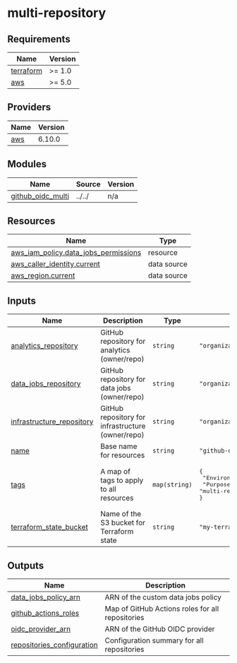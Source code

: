 # multi-repository

<!-- BEGIN_TF_DOCS -->
## Requirements

| Name | Version |
|------|---------|
| <a name="requirement_terraform"></a> [terraform](#requirement\_terraform) | >= 1.0 |
| <a name="requirement_aws"></a> [aws](#requirement\_aws) | >= 5.0 |

## Providers

| Name | Version |
|------|---------|
| <a name="provider_aws"></a> [aws](#provider\_aws) | 6.10.0 |

## Modules

| Name | Source | Version |
|------|--------|---------|
| <a name="module_github_oidc_multi"></a> [github\_oidc\_multi](#module\_github\_oidc\_multi) | ../../ | n/a |

## Resources

| Name | Type |
|------|------|
| [aws_iam_policy.data_jobs_permissions](https://registry.terraform.io/providers/hashicorp/aws/latest/docs/resources/iam_policy) | resource |
| [aws_caller_identity.current](https://registry.terraform.io/providers/hashicorp/aws/latest/docs/data-sources/caller_identity) | data source |
| [aws_region.current](https://registry.terraform.io/providers/hashicorp/aws/latest/docs/data-sources/region) | data source |

## Inputs

| Name | Description | Type | Default | Required |
|------|-------------|------|---------|:--------:|
| <a name="input_analytics_repository"></a> [analytics\_repository](#input\_analytics\_repository) | GitHub repository for analytics (owner/repo) | `string` | `"organization/analytics"` | no |
| <a name="input_data_jobs_repository"></a> [data\_jobs\_repository](#input\_data\_jobs\_repository) | GitHub repository for data jobs (owner/repo) | `string` | `"organization/data-jobs"` | no |
| <a name="input_infrastructure_repository"></a> [infrastructure\_repository](#input\_infrastructure\_repository) | GitHub repository for infrastructure (owner/repo) | `string` | `"organization/infrastructure"` | no |
| <a name="input_name"></a> [name](#input\_name) | Base name for resources | `string` | `"github-oidc-multi-example"` | no |
| <a name="input_tags"></a> [tags](#input\_tags) | A map of tags to apply to all resources | `map(string)` | <pre>{<br/>  "Environment": "example",<br/>  "Purpose": "multi-repo-oidc"<br/>}</pre> | no |
| <a name="input_terraform_state_bucket"></a> [terraform\_state\_bucket](#input\_terraform\_state\_bucket) | Name of the S3 bucket for Terraform state | `string` | `"my-terraform-state-bucket"` | no |

## Outputs

| Name | Description |
|------|-------------|
| <a name="output_data_jobs_policy_arn"></a> [data\_jobs\_policy\_arn](#output\_data\_jobs\_policy\_arn) | ARN of the custom data jobs policy |
| <a name="output_github_actions_roles"></a> [github\_actions\_roles](#output\_github\_actions\_roles) | Map of GitHub Actions roles for all repositories |
| <a name="output_oidc_provider_arn"></a> [oidc\_provider\_arn](#output\_oidc\_provider\_arn) | ARN of the GitHub OIDC provider |
| <a name="output_repositories_configuration"></a> [repositories\_configuration](#output\_repositories\_configuration) | Configuration summary for all repositories |
<!-- END_TF_DOCS -->
